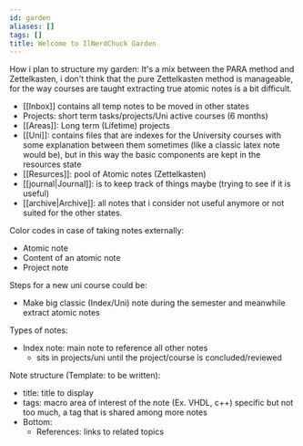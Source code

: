 ```yaml
---
id: garden
aliases: []
tags: []
title: Welcome to IlNerdChuck Garden
---
```


How i plan to structure my garden:
It's a mix between the PARA method and Zettelkasten, i don't think that the pure Zettelkasten 
method is manageable, for the way courses are taught extracting true atomic notes is a bit difficult.

 - [[Inbox]] contains all temp notes to be moved in other states
 - Projects: short term tasks/projects/Uni active courses (6 months)
 - [[Areas]]: Long term (Lifetime) projects
 - [[Uni]]: contains files that are indexes for the University courses 
 with some explanation between them sometimes (like a classic latex note would be), 
 but in this way the basic components are kept in the resources state 
 - [[Resurces]]: pool of Atomic notes (Zettelkasten)
 - [[journal|Journal]]: is to keep track of things maybe (trying to see if it is useful)
 - [[archive|Archive]]: all notes that i consider not useful anymore or not suited for 
   the other states.

Color codes in case of taking notes externally:
 - Atomic note  
 - Content of an atomic note 
 - Project note 

Steps for a new uni course could be:
 - Make big classic (Index/Uni) note during the semester and meanwhile extract atomic notes 

Types of notes:
 - Index note: main note to reference all other notes
    - sits in projects/uni until the project/course is concluded/reviewed 

Note structure (Template: to be written):
 - title: title to display
 - tags: macro area of interest of the note (Ex. VHDL, c++) specific
    but not too much, a tag that is shared among more notes
 - Bottom:
    - References: links to related topics
